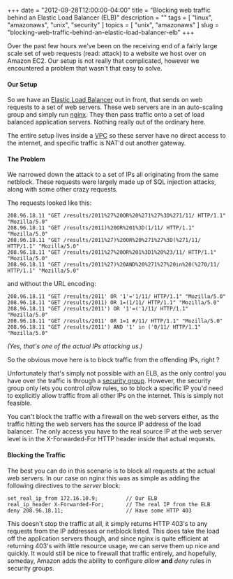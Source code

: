 +++
date        = "2012-09-28T12:00:00-04:00"
title       = "Blocking web traffic behind an Elastic Load Balancer (ELB)"
description = ""
tags        = [ "linux", "amazonaws", "unix", "security" ]
topics      = [ "unix", "amazonaws" ]
slug        = "blocking-web-traffic-behind-an-elastic-load-balancer-elb"
+++

Over the past few hours we've been on the receiving end of a fairly large scale set of web requests (read: attack) to a website we host over on Amazon EC2. Our setup is not really that complicated, however we encountered a problem that wasn't that easy to solve.

<!--more-->

#### Our Setup

So we have an [Elastic Load Balancer][1] out in front, that sends on web requests to a set of web servers. These web servers are in an auto-scaling group and simply run [nginx][2]. They then pass traffic onto a set of load balanced application servers. Nothing really out of the ordinary here.

The entire setup lives inside a [VPC][3] so these server have no direct access to the internet, and specific traffic is NAT'd out another gateway.

#### The Problem

We narrowed down the attack to a set of IPs all originating from the same netblock. These requests were largely made up of SQL injection attacks, along with some other crazy requests.

The requests looked like this:

    208.96.18.11 "GET /results/2011%27%20OR%20%271%27%3D%271/11/ HTTP/1.1" "Mozilla/5.0"
    208.96.18.11 "GET /results/2011)%20OR%201%3D(1/11/ HTTP/1.1" "Mozilla/5.0"
    208.96.18.11 "GET /results/2011%27)%20OR%20%271%27%3D(%271/11/ HTTP/1.1" "Mozilla/5.0"
    208.96.18.11 "GET /results/2011%27%20OR%201%3D1%20%23/11/ HTTP/1.1" "Mozilla/5.0"
    208.96.18.11 "GET /results/2011%27)%20AND%20%271%27%20in%20(%270/11/ HTTP/1.1" "Mozilla/5.0"

and without the URL encoding:

    208.96.18.11 "GET /results/2011' OR '1'='1/11/ HTTP/1.1" "Mozilla/5.0"
    208.96.18.11 "GET /results/2011) OR 1=(1/11/ HTTP/1.1" "Mozilla/5.0"
    208.96.18.11 "GET /results/2011') OR '1'=('1/11/ HTTP/1.1" "Mozilla/5.0"
    208.96.18.11 "GET /results/2011' OR 1=1 #/11/ HTTP/1.1" "Mozilla/5.0"
    208.96.18.11 "GET /results/2011') AND '1' in ('0/11/ HTTP/1.1" "Mozilla/5.0"

*(Yes, that's one of the actual IPs attacking us.)*

So the obvious move here is to block traffic from the offending IPs, right ?

Unfortunately that's simply not possible with an ELB, as the only control you have over the traffic is through a [security group][4]. However, the security group only lets you control *allow* rules, so to block a specific IP you'd need to explicitly allow traffic from all other IPs on the internet. This is simply not feasible.

You can't block the traffic with a firewall on the web servers either, as the traffic hitting the web servers has the source IP address of the load balancer. The only access you have to the real source IP at the web server level is in the X-Forwarded-For HTTP header inside that actual requests.

#### Blocking the Traffic

The best you can do in this scenario is to block all requests at the actual web servers. In our case on nginx this was as simple as adding the following directives to the *server* block:

    set_real_ip_from 172.16.10.9;         // Our ELB
    real_ip_header X-Forwarded-For;       // The real IP from the ELB
    deny 208.96.18.11;                    // Have some HTTP 403

This doesn't stop the traffic at all, it simply returns HTTP 403's to any requests from the IP addresses or netblock listed. This does take the load off the application servers though, and since nginx is quite efficient at returning 403's with little resource usage, we can serve them up nice and quickly. It would still be nice to firewall that traffic entirely, and hopefully, someday, Amazon adds the ability to configure *allow* __and__ *deny* rules in security groups.

[1]: http://aws.amazon.com/elasticloadbalancing/ "Elastic Load Balancer"
[2]: http://nginx.org/en/ "nginx"
[3]: http://aws.amazon.com/vpc/ "VPC"
[4]: http://docs.amazonwebservices.com/AWSEC2/latest/UserGuide/using-network-security.html "Security Groups"
